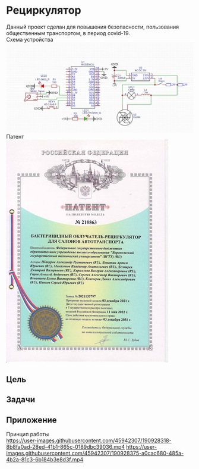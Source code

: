 # Рециркулятор
Данный проект сделан для повышения безопасности, пользования общественным транспортом, в период covid-19.  
Схема устройства  
![схема](Картинки/схем.jpg)  
Патент  
![патент](Картинки/патент.jpeg)
## Цель

## Задачи

## Приложение
Принцип работы  
https://user-images.githubusercontent.com/45942307/190928318-8b8fa0ad-28ed-41b1-865c-0189dbc39036.mp4
https://user-images.githubusercontent.com/45942307/190928375-a0cac680-485a-4b2a-81c3-6b184b3e8d3f.mp4


